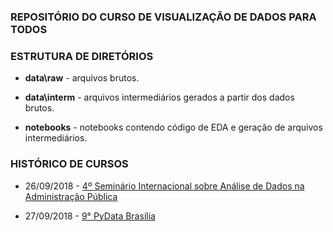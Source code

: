 ### REPOSITÓRIO DO CURSO DE VISUALIZAÇÃO DE DADOS PARA TODOS

### ESTRUTURA DE DIRETÓRIOS
- **data\raw** - arquivos brutos.

- **data\interm** - arquivos intermediários gerados a partir dos dados brutos.
- **notebooks** - notebooks contendo código de EDA e geração de arquivos intermediários.

### HISTÓRICO DE CURSOS
- 26/09/2018 - [4º Seminário Internacional sobre Análise de Dados na Administração Pública](http://www.brasildigital.gov.br/brasil-digital/programa/)

- 27/09/2018 - [9° PyData Brasília](https://www.sympla.com.br/encontro-da-comunidade-de-cientistas-de-dados-e-usuarios-da-linguagem-python-em-brasilia__346319)
